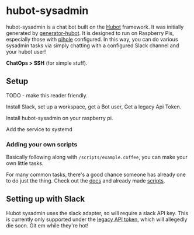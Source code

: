 # hubot-sysadmin

hubot-sysadmin is a chat bot built on the [Hubot][hubot] framework. It was
initially generated by [generator-hubot][generator-hubot]. It is designed to run
on Raspberry Pis, especially those with [pihole][pihole] configured.  In this way,
you can do various sysadmin tasks via simply chatting with a configured Slack
channel and your hubot user!  

**ChatOps > SSH** (for simple stuff).

[pihole]: https://pi-hole.net/
[hubot]: http://hubot.github.com
[generator-hubot]: https://github.com/github/generator-hubot

## Setup

TODO - make this reader friendly.

Install Slack, set up a workspace, get a Bot user, Get a legacy Api Token.

Install hubot-sysadmin on your raspberry pi.

Add the service to systemd

### Adding your own scripts

Basically following along with `/scripts/example.coffee`, you can make your own
little tasks.

For many common tasks, there's a good chance someone has already one to do just
the thing. Check out the [docs][scripting-docs] and already made [scripts][scripts].

[scripting-docs]: https://github.com/github/hubot/blob/master/docs/scripting.md
[scripts]: https://github.com/hubot-scripts

## Setting up with Slack

Hubot sysadmin uses the slack adapter, so will require a slack API key.  This is currently
only supported under the [legacy API token][legacy], which will allegedly die soon.  Git em while they're
hot!

[bot-users]: https://api.slack.com/legacy/custom-integrations/bot-users
[legacy]: https://api.slack.com/legacy/custom-integrations/legacy-tokens
[hubot-adapters]: https://github.com/github/hubot/blob/master/docs/adapters.md

